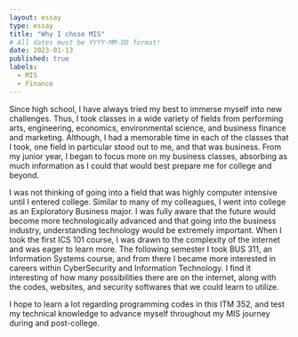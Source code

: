 ```yaml
---
layout: essay
type: essay
title: "Why I chose MIS"
# All dates must be YYYY-MM-DD format!
date: 2023-01-13
published: true
labels:
  - MIS
  - Finance
---
```



Since high school, I have always tried my best to immerse myself into new challenges. Thus, I took classes in a wide variety of fields from performing arts, engineering, economics, environmental science, and business finance and marketing. Although, I had a memorable time in each of the classes that I took, one field in particular stood out to me, and that was business. From my junior year, I began to focus more on my business classes, absorbing as much information as I could that would best prepare me for college and beyond. 

I was not thinking of going into a field that was highly computer intensive until I entered college. Similar to many of my colleagues, I went into college as an Exploratory Business major. I was fully aware that the future would become more technologically advanced and that going into the business industry, understanding technology would be extremely important. When I took the first ICS 101 course, I was drawn to the complexity of the internet and was eager to learn more. The following semester I took BUS 311, an Information Systems course, and from there I became more interested in careers within CyberSecurity and Information Technology. I find it interesting of how many possibilities there are on the internet, along with the codes, websites, and security softwares that we could learn to utilize.

I hope to learn a lot regarding programming codes in this ITM 352, and test my technical knowledge to advance myself throughout my MIS journey during and post-college.
